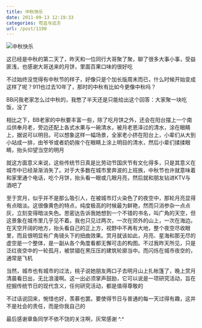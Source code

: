 ```yaml
---
title: 中秋快乐
date: 2011-09-13 12:19:33
categories: 苟且与远方
url: /post/1190
---
```


![](http://qiniu.colacdn.com/img/posts/2011-09/09-13/1.jpg "中秋快乐")

这已经是中秋的第二天了，昨天和一位同行大哥聚了聚，聊了很多大事小事，受益匪浅，也感谢大哥送来的月饼，里面百果口味的很好吃

不过始终没觉得有中秋节的样子，好像只是个加长版周末而已，什么时候开始变成这样了呢？911也过去10年了，那时的中秋有比如今更像中秋吗？

BB问我老家怎么过中秋的，我憋了半天还是只能给出这个回答：大家聚一块吃饭，没了

相比之下，BB老家的中秋要丰富一些，除了吃月饼之外，还会在阳台摆上一个南瓜供奉月老，旁边还配上各式水果与一碗清水，被月老恩泽过的清水，涂在眼睛上，据说可以明目。可以想象这样一幅场景，全家老小挤在阳台上，小辈们从大到小站成一排，由爷爷或者奶奶挨个在眼睛上涂上明目的清水，然后小辈们揉揉眼睛，抬头仰望当空的明月

就这方面意义来说，这些传统节日真是比劳动节国庆节有文化得多，只是其意义在城市中已经渐渐消失了。对于大多数在城市里奔波的上班族，中秋节也许就意味着和家里通个电话，吃个月饼，抬头看一眼或几眼月亮，然后就和朋友钻进KTV与酒吧了

至于赏月，似乎并不是那么吸引人，在被城市灯火染色了的夜空中，那轮月亮显得有点暗淡。这很像黄色的特点，纯度极高的时候最为鲜艳，然而只消参杂一点点灰，立刻变得暗淡失色。思密达告诉我她想到一个不错的书名，叫广角的天空，但这景象在城市里几乎见不着。我也只见过两次，一次在郊外的山上，一次在海边。在天空开阔的地方，抬头看自己的正上方，视野中不再有大地，整个夜空尽收眼里，而且很明显有广角镜头下的扭曲效果。赏月就该如此，月亮、星海和那无尽的虚空是一个整体，是一副从各个角度看都无懈可击的构图。不过我昨天所见，只是泛红夜空中的一轮孤月，被禁锢在黑压压的建筑轮廓当中。而闪烁在城市夜空的，通常是飞机

当然，城市也有城市的过法，桃子说她朋友两口子去明月山上扎帐篷了，晚上赏月清晨看日出，无比浪漫啊。这一出必须掌声鼓励，它可以说是一项研究活动，旨在挖掘传统节日的现代含义，任何研究活动，都是值得尊敬的

不过话说回来，惋惜也好，羡慕也罢。要使得节日与普通的每一天过得有趣，这并不是社会的责任，而是你我自己的

最后感谢章鱼同学不依不饶的关注啊，灰常感谢   ^.^